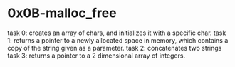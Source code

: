 # 0x0B-malloc_free

task 0: creates an array of chars, and initializes it with a specific char.
task 1: returns a pointer to a newly allocated space in memory, which contains a copy of the string given as a parameter.
task 2: concatenates two strings
task 3: returns a pointer to a 2 dimensional array of integers.


